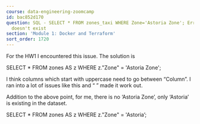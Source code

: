 ```yaml
---
course: data-engineering-zoomcamp
id: bac852d170
question: SQL - SELECT * FROM zones_taxi WHERE Zone='Astoria Zone'; Error Column Zone
  doesn't exist
section: 'Module 1: Docker and Terraform'
sort_order: 1720
---
```


For the HW1 I encountered this issue. The solution is

SELECT * FROM zones AS z WHERE z."Zone" = 'Astoria Zone';

I think columns which start with uppercase need to go between “Column”. I ran into a lot of issues like this and “ ” made it work out.

Addition to the above point, for me, there is no ‘Astoria Zone’, only ‘Astoria’ is existing in the dataset.

SELECT * FROM zones AS z WHERE z."Zone" = 'Astoria’;


